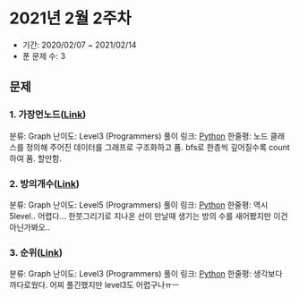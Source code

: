 # 2021년 2월 2주차

- 기간: 2020/02/07 ~ 2021/02/14
- 푼 문제 수: 3

## 문제

### 1. 가장먼노드([Link](https://programmers.co.kr/learn/courses/30/lessons/49189))

분류: Graph
난이도: Level3 (Programmers)
풀이 링크: [Python](https://github.com/seungsu3579/Algorithm_Study/blob/master/programmers/graph/%EA%B0%80%EC%9E%A5%EB%A8%BC%EB%85%B8%EB%93%9C.py)
한줄평: 노드 클래스를 정의해 주어진 데이터를 그래프로 구조화하고 품. bfs로 한층씩 깊어질수록 count하여 품. 할만함.

### 2. 방의개수([Link](https://programmers.co.kr/learn/courses/30/lessons/49190))

분류: Graph
난이도: Level5 (Programmers)
풀이 링크: [Python](https://github.com/seungsu3579/Algorithm_Study/blob/master/programmers/graph/%EB%B0%A9%EC%9D%98%EA%B0%9C%EC%88%98.py)
한줄평: 역시 5level.. 어렵다... 한붓그리기로 지나온 선이 만날때 생기는 방의 수를 새어봤지만 이건 아닌가봐오..

### 3. 순위([Link](https://programmers.co.kr/learn/courses/30/lessons/49191))

분류: Graph
난이도: Level3 (Programmers)
풀이 링크: [Python](https://github.com/seungsu3579/Algorithm_Study/blob/master/programmers/graph/%EC%88%9C%EC%9C%84.py)
한줄평: 생각보다 까다로웠다. 어찌 풀긴했지만 level3도 어렵구나ㅠㅡ
